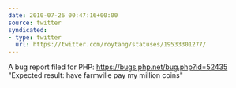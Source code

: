 ```yaml
---
date: 2010-07-26 00:47:16+00:00
source: twitter
syndicated:
- type: twitter
  url: https://twitter.com/roytang/statuses/19533301277/
---
```


A bug report filed for PHP: https://bugs.php.net/bug.php?id=52435  "Expected result: have farmville pay my million coins"